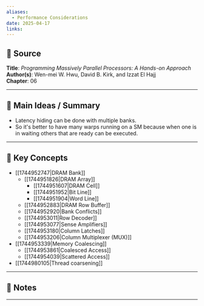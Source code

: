 ```yaml
---
aliases:
  - Performance Considerations
date: 2025-04-17
links:
---
```

## 📖 Source
**Title**:  _Programming Massively Parallel Processors: A Hands-on Approach_
**Author(s)**:  Wen-mei W. Hwu, David B. Kirk, and Izzat El Hajj  
**Chapter**:  06

---

## 🧠 Main Ideas / Summary
- Latency hiding can be done with multiple banks.
- So it's better to have many warps running on a SM because when one is in waiting others that are ready can be executed.

---

## 🧩 Key Concepts

- [[1744952747|DRAM Bank]]
	- [[1744951826|DRAM Array]]
		- [[1744951607|DRAM Cell]]
		- [[1744951952|Bit Line]]
		- [[1744951904|Word Line]]
	- [[1744952883|DRAM Row Buffer]]
	- [[1744952920|Bank Conflicts]]
	- [[1744953011|Row Decoder]]
	- [[1744953077|Sense Amplifiers]]
	- [[1744953180|Column Latches]]
	- [[1744953206|Column Multiplexer (MUX)]]
- [[1744953339|Memory Coalescing]]
	- [[1744953861|Coalesced Access]]
	- [[1744954039|Scattered Access]]
- [[1744980105|Thread coarsening]]

---


## 📝 Notes

---

